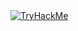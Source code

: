 <a href="https://tryhackme.com/p/HckN1L" target="_blank">
  <img src="https://tryhackme-badges.s3.amazonaws.com/HckN1L.png" alt="TryHackMe">
</a>
